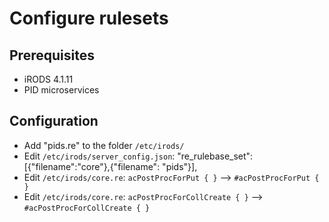# Configure rulesets

## Prerequisites
- iRODS 4.1.11
- PID microservices

## Configuration

- Add "pids.re" to the folder `/etc/irods/`
- Edit `/etc/irods/server_config.json`:
 "re_rulebase_set":[{"filename":"core"},{"filename": "pids"}],
- Edit `/etc/irods/core.re`: `acPostProcForPut { }` --> `#acPostProcForPut { }`
- Edit `/etc/irods/core.re`: `acPostProcForCollCreate { }` --> `#acPostProcForCollCreate { }`